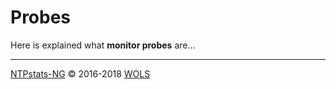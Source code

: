 # Probes <a id="module_ntpstatsng_probes"></a>

Here is explained what **monitor probes** are...

----

[NTPstats-NG](/icingaweb2/doc/module/toc?moduleName=ntpstatsng) &#169; 2016-2018 [WOLS](https://github.com/wols/icingaweb2-module-ntpstatsng)
